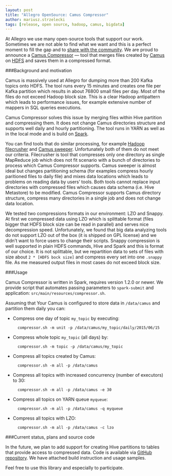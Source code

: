 ```yaml
---
layout: post
title: "Allegro OpenSource: Camus Compressor"
author: mariusz.strzelecki
tags: [release, open source, hadoop, camus, bigdata]
---
```


At Allegro we use many open-source tools that support our work. 
Sometimes we are not able to find what we want and this is 
a perfect moment to fill the gap and to 
[share with the community](/open-source). We are proud to announce 
a [Camus Compressor](https://github.com/allegro/camus-compressor) — tool 
that merges files created by [Camus](https://github.com/linkedin/camus) 
on [HDFS](http://en.wikipedia.org/wiki/Apache_Hadoop#HDFS) and saves 
them in a compressed format.

###Background and motivation

Camus is massively used at Allegro for dumping more than 200 Kafka 
topics onto HDFS. The tool runs every 15 minutes and creates one 
file per Kafka partition which results in about 76800 small files per day. 
Most of the files do not exceed Hadoop block size. This is a clear 
Hadoop antipattern which leads to performance issues, for example 
extensive number of mappers in SQL queries executions.

Camus Compressor solves this issue by merging files within Hive 
partition and compressing them. It does not change Camus directories 
structure and supports well daily and hourly partitioning. The tool 
runs in YARN as well as in the local mode and is build on 
[Spark](https://github.com/apache/spark).

You can find tools that do similar processing, for example 
[Hadoop filecrusher](https://github.com/edwardcapriolo/filecrush) 
and [Camus sweeper](https://github.com/linkedin/camus/tree/master/camus-sweeper). 
Unfortunately both of them do not meet our criteria. 
Filecrusher is tool that compresses only one directory as single 
MapReduce job which does not fit scenario with a bunch of 
directories to process which Camus Compressor supports. Camus 
sweeper is almost ideal but changes partitioning schema 
(for examples compress hourly paritioned files to daily file) 
and mixes data locations which leads to problems on reading 
data by users’ tools. Both tools cannot replace input directories 
with compressed files which causes data schema (i.e. Hive Metastore) 
to be modified. Camus Compressor supports Camus directory structure, 
compress many directories in a single job and does not change 
data location.

We tested two compressions formats in our environment: LZO and Snappy. 
At first we compressed data using LZO which is splittable format (files 
bigger that HDFS block size can be read in parallel) and serves nice 
decompression speed. Unfortunately, we found that big data analyzing 
tools do not support LZO out of the box (it is shipped on GPL license) 
and we didn’t want to force users to change their scripts. Snappy 
compression is well supported in plain HDFS commands, Hive and Spark 
and this is format of our choice. It is not splittable, but we 
repartition data to sets of files with size about `2 * [HDFS bock size]` 
and compress every set into one `.snappy` file. As me measured output 
files in most cases do not exceed block size.

###Usage

Camus Compressor is written in Spark, requires version 1.2.0 or newer.
We provide script that automates passing parameters to `spark-submit` 
and application: `src/main/resources/compressor.sh`.

Assuming that Your Camus is configured to store data in `/data/camus` 
and partition them daily you can:

* Compress one day of topic `my_topic` by executing: 

        compressor.sh -m unit -p /data/camus/my_topic/daily/2015/06/15

* Compress whole topic `my_topic` (all days) by: 

        compressor.sh -m topic -p /data/camus/my_topic

* Compress all topics created by Camus: 

        compressor.sh -m all -p /data/camus

* Compress all topics with increased concurrency (number of executors) to 30: 

        compressor.sh -m all -p /data/camus -e 30

* Compress all topics on YARN queue `myqueue`: 

        compressor.sh -m all -p /data/camus -q myqueue

* Compress all topics with LZO: 

        compressor.sh -m all -p /data/camus -c lzo

###Current status, plans and source code

In the future, we plan to add support for creating Hive partitions 
to tables that provide access to compressed data. Code is available 
via [GitHub repository](https://github.com/allegro/camus-compressor). 
We have attached build instruction and usage samples.

Feel free to use this library and especially to participate.

